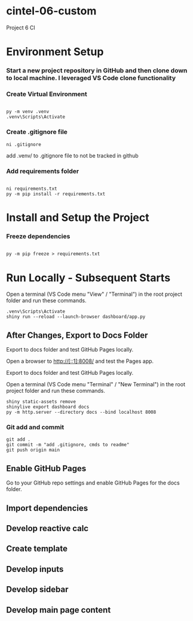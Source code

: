 # cintel-06-custom
Project 6 CI


# Environment Setup 

### Start a new project repository in GitHub and then clone down to local machine. I leveraged VS Code clone functionality

### Create Virtual Environment

```shell

py -m venv .venv
.venv\Scripts\Activate
```

### Create .gitignore file
```shell
ni .gitignore
```
add .venv/ to .gitignore file to not be tracked in github

### Add requirements folder

```shell

ni requirements.txt
py -m pip install -r requirements.txt
```

# Install and Setup the Project

### Freeze dependencies

```shell

py -m pip freeze > requirements.txt
```

# Run Locally - Subsequent Starts

Open a terminal (VS Code menu "View" / "Terminal") in the root project folder and run these commands.

```shell
.venv\Scripts\Activate
shiny run --reload --launch-browser dashboard/app.py
```

## After Changes, Export to Docs Folder

Export to docs folder and test GitHub Pages locally.

Open a browser to <http://[::1]:8008/> and test the Pages app.

Export to docs folder and test GitHub Pages locally.

Open a terminal (VS Code menu "Terminal" / "New Terminal") in the root project folder and run these commands.

```shell
shiny static-assets remove
shinylive export dashboard docs
py -m http.server --directory docs --bind localhost 8008
```

### Git add and commit 

```shell
git add .
git commit -m "add .gitignore, cmds to readme"
git push origin main
```

## Enable GitHub Pages

Go to your GitHub repo settings and enable GitHub Pages for the docs folder.

## Import dependencies

## Develop reactive calc

## Create template

## Develop inputs

## Develop sidebar

## Develop main page content



